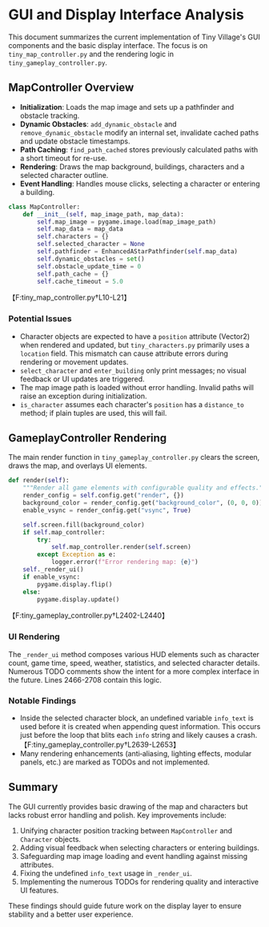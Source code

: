 # GUI and Display Interface Analysis

This document summarizes the current implementation of Tiny Village's GUI components and the basic display interface. The focus is on `tiny_map_controller.py` and the rendering logic in `tiny_gameplay_controller.py`.

## MapController Overview
- **Initialization**: Loads the map image and sets up a pathfinder and obstacle tracking.
- **Dynamic Obstacles**: `add_dynamic_obstacle` and `remove_dynamic_obstacle` modify an internal set, invalidate cached paths and update obstacle timestamps.
- **Path Caching**: `find_path_cached` stores previously calculated paths with a short timeout for re-use.
- **Rendering**: Draws the map background, buildings, characters and a selected character outline.
- **Event Handling**: Handles mouse clicks, selecting a character or entering a building.

```python
class MapController:
    def __init__(self, map_image_path, map_data):
        self.map_image = pygame.image.load(map_image_path)
        self.map_data = map_data
        self.characters = {}
        self.selected_character = None
        self.pathfinder = EnhancedAStarPathfinder(self.map_data)
        self.dynamic_obstacles = set()
        self.obstacle_update_time = 0
        self.path_cache = {}
        self.cache_timeout = 5.0
```
【F:tiny_map_controller.py†L10-L21】

### Potential Issues
- Character objects are expected to have a `position` attribute (Vector2) when rendered and updated, but `tiny_characters.py` primarily uses a `location` field. This mismatch can cause attribute errors during rendering or movement updates.
- `select_character` and `enter_building` only print messages; no visual feedback or UI updates are triggered.
- The map image path is loaded without error handling. Invalid paths will raise an exception during initialization.
- `is_character` assumes each character's `position` has a `distance_to` method; if plain tuples are used, this will fail.

## GameplayController Rendering
The main render function in `tiny_gameplay_controller.py` clears the screen, draws the map, and overlays UI elements.

```python
def render(self):
    """Render all game elements with configurable quality and effects."""
    render_config = self.config.get("render", {})
    background_color = render_config.get("background_color", (0, 0, 0))
    enable_vsync = render_config.get("vsync", True)

    self.screen.fill(background_color)
    if self.map_controller:
        try:
            self.map_controller.render(self.screen)
        except Exception as e:
            logger.error(f"Error rendering map: {e}")
    self._render_ui()
    if enable_vsync:
        pygame.display.flip()
    else:
        pygame.display.update()
```
【F:tiny_gameplay_controller.py†L2402-L2440】

### UI Rendering
The `_render_ui` method composes various HUD elements such as character count, game time, speed, weather, statistics, and selected character details. Numerous TODO comments show the intent for a more complex interface in the future. Lines 2466-2708 contain this logic.

### Notable Findings
- Inside the selected character block, an undefined variable `info_text` is used before it is created when appending quest information. This occurs just before the loop that blits each `info` string and likely causes a crash.
【F:tiny_gameplay_controller.py†L2639-L2653】
- Many rendering enhancements (anti‑aliasing, lighting effects, modular panels, etc.) are marked as TODOs and not implemented.

## Summary
The GUI currently provides basic drawing of the map and characters but lacks robust error handling and polish. Key improvements include:
1. Unifying character position tracking between `MapController` and `Character` objects.
2. Adding visual feedback when selecting characters or entering buildings.
3. Safeguarding map image loading and event handling against missing attributes.
4. Fixing the undefined `info_text` usage in `_render_ui`.
5. Implementing the numerous TODOs for rendering quality and interactive UI features.

These findings should guide future work on the display layer to ensure stability and a better user experience.
